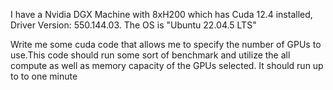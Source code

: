 I have a Nvidia DGX Machine with 8xH200 which has Cuda 12.4 installed, Driver Version: 550.144.03. The OS is "Ubuntu 22.04.5 LTS"

Write me some cuda code that allows me to specify the number of GPUs to use.This code should run some sort of benchmark and utilize the all compute as well as memory capacity of the GPUs selected. It should run up to to one minute 


